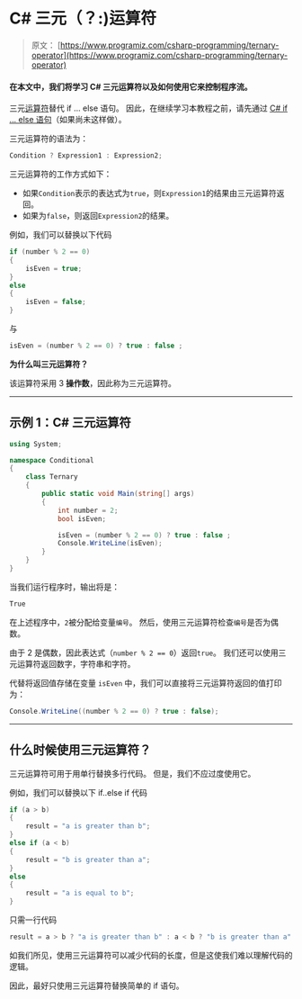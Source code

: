 # C# 三元（？:)运算符

> 原文： [https://www.programiz.com/csharp-programming/ternary-operator](https://www.programiz.com/csharp-programming/ternary-operator)

#### 在本文中，我们将学习 C# 三元运算符以及如何使用它来控制程序流。

三元[运算符](/csharp-programming/operators "C# Operators")替代 if ... else 语句。 因此，在继续学习本教程之前，请先通过 [C# if ... else 语句](/csharp-programming/if-else-statement "C# if...else statement")（如果尚未这样做）。

三元运算符的语法为：

```cs
Condition ? Expression1 : Expression2;
```

三元运算符的工作方式如下：

*   如果`Condition`表示的表达式为`true`，则`Expression1`的结果由三元运算符返回。
*   如果为`false`，则返回`Expression2`的结果。

例如，我们可以替换以下代码

```cs
if (number % 2 == 0)
{
	isEven = true;
}
else
{
	isEven = false;
}

```

与

```cs
isEven = (number % 2 == 0) ? true : false ;
```

**为什么叫三元运算符？**

该运算符采用 3 **操作数**，因此称为三元运算符。

* * *

## 示例 1：C# 三元运算符

```cs
using System;

namespace Conditional
{
	class Ternary
	{
		public static void Main(string[] args)
		{
			int number = 2;
			bool isEven;

			isEven = (number % 2 == 0) ? true : false ;  
			Console.WriteLine(isEven);
		}
	}
} 
```

当我们运行程序时，输出将是：

```cs
True
```

在上述程序中，`2`被分配给变量`编号`。 然后，使用三元运算符检查`编号`是否为偶数。

由于 2 是偶数，因此表达式（`number % 2 == 0`）返回`true`。 我们还可以使用三元运算符返回数字，字符串和字符。

代替将返回值存储在变量 `isEven` 中，我们可以直接将三元运算符返回的值打印为：

```cs
Console.WriteLine((number % 2 == 0) ? true : false);
```

* * *

## 什么时候使用三元运算符？

三元运算符可用于用单行替换多行代码。 但是，我们不应过度使用它。

例如，我们可以替换以下 if..else if 代码

```cs
if (a > b)
{
	result = "a is greater than b";
}
else if (a < b)
{
	result = "b is greater than a";
}
else
{
	result = "a is equal to b";
}

```

只需一行代码

```cs
result = a > b ? "a is greater than b" : a < b ? "b is greater than a" : "a is equal to b";
```

如我们所见，使用三元运算符可以减少代码的长度，但是这使我们难以理解代码的逻辑。

因此，最好只使用三元运算符替换简单的 if 语句。
